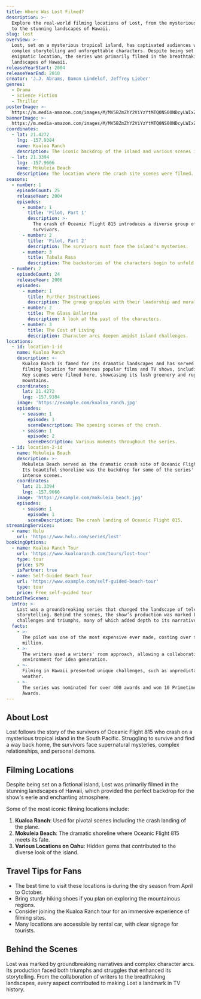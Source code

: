 ```yaml
---
title: Where Was Lost Filmed?
description: >-
  Explore the real-world filming locations of Lost, from the mysterious island
  to the stunning landscapes of Hawaii.
slug: lost
overview: >-
  Lost, set on a mysterious tropical island, has captivated audiences with its
  complex storytelling and unforgettable characters. Despite being set in an
  enigmatic location, the series was primarily filmed in the breathtaking
  landscapes of Hawaii.
releaseYearStart: 2004
releaseYearEnd: 2010
creator: 'J.J. Abrams, Damon Lindelof, Jeffrey Lieber'
genres:
  - Drama
  - Science Fiction
  - Thriller
posterImage: >-
  https://m.media-amazon.com/images/M/MV5BZmZhY2ViYzYtMTQ0NS00NDcyLWIxZTYtMGUyODE0NDA0NmNkXkEyXkFqcGc@._V1_SX300.jpg
bannerImage: >-
  https://m.media-amazon.com/images/M/MV5BZmZhY2ViYzYtMTQ0NS00NDcyLWIxZTYtMGUyODE0NDA0NmNkXkEyXkFqcGc@._V1_SX300.jpg
coordinates:
  - lat: 21.4272
    lng: -157.9384
    name: Kualoa Ranch
    description: The iconic backdrop of the island and various scenes in Lost.
  - lat: 21.3394
    lng: -157.9666
    name: Mokuleia Beach
    description: The location where the crash site scenes were filmed.
seasons:
  - number: 1
    episodeCount: 25
    releaseYear: 2004
    episodes:
      - number: 1
        title: 'Pilot, Part 1'
        description: >-
          The crash of Oceanic Flight 815 introduces a diverse group of
          survivors.
      - number: 2
        title: 'Pilot, Part 2'
        description: The survivors must face the island's mysteries.
      - number: 3
        title: Tabula Rasa
        description: The backstories of the characters begin to unfold.
  - number: 2
    episodeCount: 24
    releaseYear: 2006
    episodes:
      - number: 1
        title: Further Instructions
        description: The group grapples with their leadership and moral dilemmas.
      - number: 2
        title: The Glass Ballerina
        description: A look at the past of the characters.
      - number: 3
        title: The Cost of Living
        description: Character arcs deepen amidst island challenges.
locations:
  - id: location-1-id
    name: Kualoa Ranch
    description: >-
      Kualoa Ranch is famed for its dramatic landscapes and has served as a
      filming location for numerous popular films and TV shows, including Lost.
      Key scenes were filmed here, showcasing its lush greenery and rugged
      mountains.
    coordinates:
      lat: 21.4272
      lng: -157.9384
    image: 'https://example.com/kualoa_ranch.jpg'
    episodes:
      - season: 1
        episode: 1
        sceneDescription: The opening scenes of the crash.
      - season: 1
        episode: 2
        sceneDescription: Various moments throughout the series.
  - id: location-2-id
    name: Mokuleia Beach
    description: >-
      Mokuleia Beach served as the dramatic crash site of Oceanic Flight 815.
      Its beautiful shoreline was the backdrop for some of the series' most
      intense scenes.
    coordinates:
      lat: 21.3394
      lng: -157.9666
    image: 'https://example.com/mokuleia_beach.jpg'
    episodes:
      - season: 1
        episode: 1
        sceneDescription: The crash landing of Oceanic Flight 815.
streamingServices:
  - name: Hulu
    url: 'https://www.hulu.com/series/lost'
bookingOptions:
  - name: Kualoa Ranch Tour
    url: 'https://www.kualoaranch.com/tours/lost-tour'
    type: tour
    price: $79
    isPartner: true
  - name: Self-Guided Beach Tour
    url: 'https://www.example.com/self-guided-beach-tour'
    type: tour
    price: Free self-guided tour
behindTheScenes:
  intro: >-
    Lost was a groundbreaking series that changed the landscape of television
    storytelling. Behind the scenes, the show’s production was marked by
    challenges and triumphs, many of which added depth to its narrative.
  facts:
    - >-
      The pilot was one of the most expensive ever made, costing over $10
      million.
    - >-
      The writers used a writers' room approach, allowing a collaborative
      environment for idea generation.
    - >-
      Filming in Hawaii presented unique challenges, such as unpredictable
      weather.
    - >-
      The series was nominated for over 400 awards and won 10 Primetime Emmy
      Awards.
---
```


## About Lost

Lost follows the story of the survivors of Oceanic Flight 815 who crash on a mysterious tropical island in the South Pacific. Struggling to survive and find a way back home, the survivors face supernatural mysteries, complex relationships, and personal demons.

## Filming Locations

Despite being set on a fictional island, Lost was primarily filmed in the stunning landscapes of Hawaii, which provided the perfect backdrop for the show's eerie and enchanting atmosphere.

Some of the most iconic filming locations include:

1. **Kualoa Ranch**: Used for pivotal scenes including the crash landing of the plane.
2. **Mokuleia Beach**: The dramatic shoreline where Oceanic Flight 815 meets its fate.
3. **Various Locations on Oahu**: Hidden gems that contributed to the diverse look of the island.

## Travel Tips for Fans

- The best time to visit these locations is during the dry season from April to October.
- Bring sturdy hiking shoes if you plan on exploring the mountainous regions.
- Consider joining the Kualoa Ranch tour for an immersive experience of filming sites.
- Many locations are accessible by rental car, with clear signage for tourists.

## Behind the Scenes

Lost was marked by groundbreaking narratives and complex character arcs. Its production faced both triumphs and struggles that enhanced its storytelling. From the collaboration of writers to the breathtaking landscapes, every aspect contributed to making Lost a landmark in TV history.

